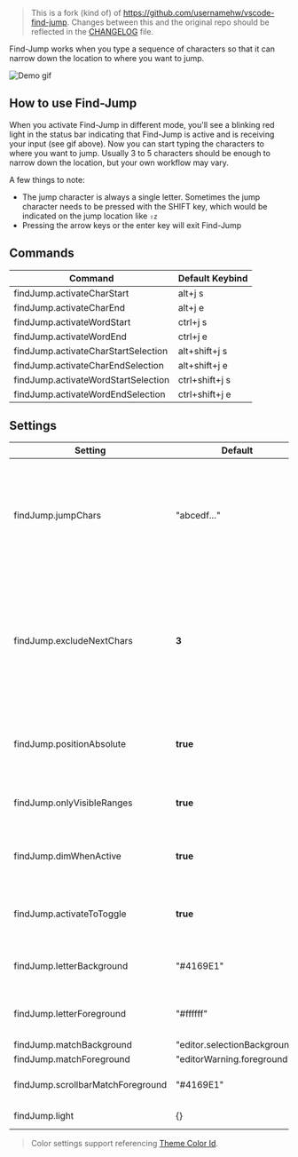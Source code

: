 > This is a fork (kind of) of https://github.com/usernamehw/vscode-find-jump. Changes between this and the original repo should be reflected in the [CHANGELOG](https://github.com/leokayson/vscode-find-jump/blob/master/CHANGELOG.md) file.

Find-Jump works when you type a sequence of characters so that it can narrow down the location to where you want to jump.

![Demo gif](https://raw.githubusercontent.com/msafi/xvsc/master/findJump/demoFiles/demo.gif)

## How to use Find-Jump

When you activate Find-Jump in different mode, you'll see a blinking red light in the status bar indicating that Find-Jump is active and is receiving your input (see gif above). Now you can start typing the characters to where you want to jump. Usually 3 to 5 characters should be enough to narrow down the location, but your own workflow may vary.

A few things to note:

* The jump character is always a single letter. Sometimes the jump character needs to be pressed with the SHIFT key, which would be indicated on the jump location like `⇧z`
* Pressing the arrow keys or the enter key will exit Find-Jump

<!-- COMMANDS_START -->

## Commands

| Command                             | Default Keybind |
| ----------------------------------- | --------------- |
| findJump.activateCharStart          | alt+j s         |
| findJump.activateCharEnd            | alt+j e         |
| findJump.activateWordStart          | ctrl+j s        |
| findJump.activateWordEnd            | ctrl+j e        |
| findJump.activateCharStartSelection | alt+shift+j s   |
| findJump.activateCharEndSelection   | alt+shift+j e   |
| findJump.activateWordStartSelection | ctrl+shift+j s  |
| findJump.activateWordEndSelection   | ctrl+shift+j e  |

<!-- COMMANDS_END -->

<!-- SETTINGS_START -->

## Settings

| Setting                           | Default                      | Description                                                                                                                                                                                               |
| --------------------------------- | ---------------------------- | --------------------------------------------------------------------------------------------------------------------------------------------------------------------------------------------------------- |
| findJump.jumpChars                | "abcedf..."                  | Use custom alphabet for jump chars. The order is important. Default value is assigned with qwerty keyboard in mind (Particularly, home row keys `A B C D E ...` put up front).                         |
| findJump.excludeNextChars         | **3**                  | Letters are used to type text where to go but also as symbols for quick jump. This setting controls how many next character of the current match will be excluded from being used as a symbol for a jump. |
| findJump.positionAbsolute         | **true**               | When enabled - position decorations on top of the editor text (without shifting text).                                                                                                                    |
| findJump.onlyVisibleRanges        | **true**               | When enabled - will search only in visible text in editor.                                                                                                                                                |
| findJump.dimWhenActive            | **true**               | When enabled - will show code as grayscale to see matches more easily.                                                                                                                                    |
| findJump.activateToToggle         | **true**               | When enabled - will toggle active state for default `findJump.activate*` commands.                                                                                                                      |
| findJump.letterBackground         | "\#4169E1"                   | Background color of the extension&#39;s main decoration: letter to jump.                                                                                                                                  |
| findJump.letterForeground         | "\#ffffff"                   | Color of the extension's main decoration: letter to jump.                                                                                                                                                 |
| findJump.matchBackground          | "editor.selectionBackground" |                                                                                                                                                                                                           |
| findJump.matchForeground          | "editorWarning.foreground"   |                                                                                                                                                                                                           |
| findJump.scrollbarMatchForeground | "\#4169E1"                   | Color of the matches in the scrollbar area.                                                                                                                                                               |
| findJump.light                    | \{\}                         | Overwrite colors for light themes.                                                                                                                                                                        |

<!-- SETTINGS_END -->

> Color settings support referencing [Theme Color Id](https://code.visualstudio.com/api/references/theme-color).
